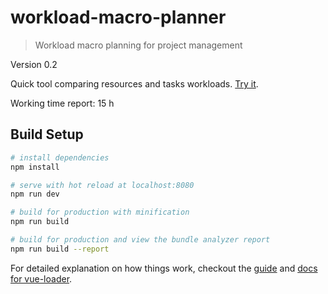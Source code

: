 # workload-macro-planner

> Workload macro planning for project management

Version 0.2

Quick tool comparing resources and tasks workloads.
[Try it](https://keiwen.github.io/workload-macro-planner/).

Working time report: 15 h

## Build Setup

``` bash
# install dependencies
npm install

# serve with hot reload at localhost:8080
npm run dev

# build for production with minification
npm run build

# build for production and view the bundle analyzer report
npm run build --report
```

For detailed explanation on how things work, checkout the [guide](http://vuejs-templates.github.io/webpack/) and [docs for vue-loader](http://vuejs.github.io/vue-loader).
